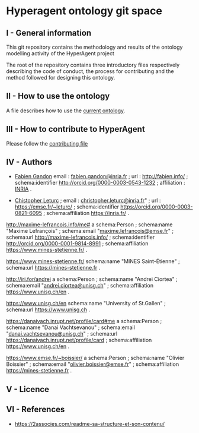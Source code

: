 # Hyperagent ontology git space


## I - General information
This git repository contains the methodology and results of the ontology modelling activity of the HyperAgent project

The root of the repository contains three introductory files respectively describing the code of conduct, the process for contributing and the method followed for designing this ontology.




## II - How to use the ontology

A file describes how to use the [current ontology](https://github.com/HyperAgents/ns.hyperagents.org/blob/master/MODELING-ONTOLOGIES.md).

## III - How to contribute to HyperAgent

Please follow the [contributing file](https://github.com/HyperAgents/ns.hyperagents.org/blob/master/CONTRIBUTING.md)


## IV - Authors


* [Fabien Gandon](http://ns.inria.fr/fabien.gandon#me)
  email : fabien.gandon@inria.fr ;
  url : http://fabien.info/ ;
  schema:identifier <http://orcid.org/0000-0003-0543-1232> ;
  affiliation : [INRIA](https://inria.fr/) .



* [Chistopher Leturc](https://www.linkedin.com/in/christopher-leturc/) ;
  email : christopher.leturc@inria.fr" ;
  url : https://emse.fr/~leturc/ ;
  schema:identifier <https://orcid.org/0000-0003-0821-6095> ;
  schema:affiliation <https://inria.fr/> .


<http://maxime-lefrancois.info/me#> a schema:Person ;
  schema:name "Maxime Lefrançois" ;
  schema:email "maxime.lefrancois@emse.fr" ;
  schema:url <http://maxime-lefrancois.info/> ;
  schema:identifier <http://orcid.org/0000-0001-9814-8991> ;
  schema:affiliation <https://www.mines-stetienne.fr/> .

<https://www.mines-stetienne.fr/>
  schema:name "MINES Saint-Étienne" ;
  schema:url <https://mines-stetienne.fr> .

<http://iri.for/andrei> a schema:Person ;
  schema:name "Andrei Ciortea" ;
  schema:email "andrei.ciortea@unisg.ch" ;
  schema:affiliation <https://www.unisg.ch/en>  .

<https://www.unisg.ch/en> 
  schema:name "University of St.Gallen" ; 
  schema:url <https://www.unisg.ch> .

<https://danaivach.inrupt.net/profile/card#me> a schema:Person ;
  schema:name "Danai Vachtsevanou" ;
  schema:email "danai.vachtsevanou@unisg.ch" ;
  schema:url <https://danaivach.inrupt.net/profile/card> ;
  schema:affiliation <https://www.unisg.ch/en> .

<https://www.emse.fr/~boissier/> a schema:Person ;
  schema:name "Olivier Boissier" ;
  schema:email "olivier.boissier@emse.fr" ;
  schema:affiliation <https://mines-stetienne.fr> .


## V - Licence




## VI - References


* https://2associes.com/readme-sa-structure-et-son-contenu/
